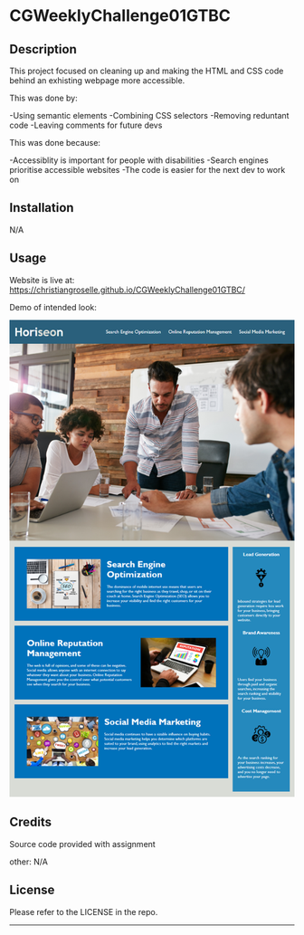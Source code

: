 # CGWeeklyChallenge01GTBC


## Description

This project focused on cleaning up and making the HTML and CSS code behind an exhisting webpage more accessible.

This was done by:

-Using semantic elements
-Combining CSS selectors
-Removing reduntant code
-Leaving comments for future devs

This was done because:

-Accessiblity is important for people with disabilities
-Search engines prioritise accessible websites
-The code is easier for the next dev to work on


## Installation

N/A

## Usage

Website is live at: https://christiangroselle.github.io/CGWeeklyChallenge01GTBC/

Demo of intended look:

![alt text](/assets/images/demo.png)
## Credits

Source code provided with assignment

other: N/A

## License

Please refer to the LICENSE in the repo.

---